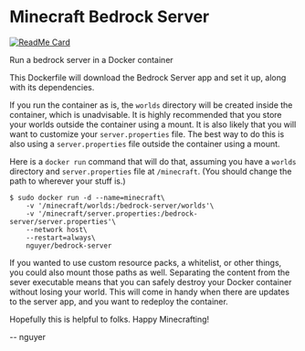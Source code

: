 # Minecraft Bedrock Server
[![ReadMe Card](https://github-readme-stats.vercel.app/api/pin/?username=KhanessKA&repo=github-readme-stats)](https://github.com/KhanessKA/Minecraft-Bedrock-Server)

Run a bedrock server in a Docker container

This Dockerfile will download the Bedrock Server app and set it up, along with its dependencies.

If you run the container as is, the `worlds` directory will be created inside the container, which is unadvisable. It is highly recommended that you store your worlds outside the container using a mount. It is also likely that you will want to customize your `server.properties` file. The best way to do this is also using a `server.properties` file outside the container using a mount.

Here is a `docker run` command that will do that, assuming you have a `worlds` directory and `server.properties` file at `/minecraft`. (You should change the path to wherever your stuff is.)

    $ sudo docker run -d --name=minecraft\
        -v '/minecraft/worlds:/bedrock-server/worlds'\
        -v '/minecraft/server.properties:/bedrock-server/server.properties'\
        --network host\
        --restart=always\
        nguyer/bedrock-server

If you wanted to use custom resource packs, a whitelist, or other things, you could also mount those paths as well. Separating the content from the sever executable means that you can safely destroy your Docker container without losing your world. This will come in handy when there are updates to the server app, and you want to redeploy the container.

Hopefully this is helpful to folks. Happy Minecrafting!

 -- nguyer

